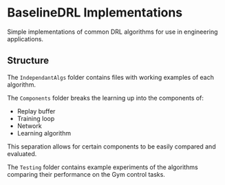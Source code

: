 # BaselineDRL Implementations

Simple implementations of common DRL algorithms for use in engineering applications.

## Structure

The `IndependantAlgs` folder contains files with working examples of each algorithm.

The `Components` folder breaks the learning up into the components of:
- Replay buffer
- Training loop
- Network
- Learning algorithm

This separation allows for certain components to be easily compared and evaluated.

The `Testing` folder contains example experiments of the algorithms comparing their performance on the Gym control tasks.



